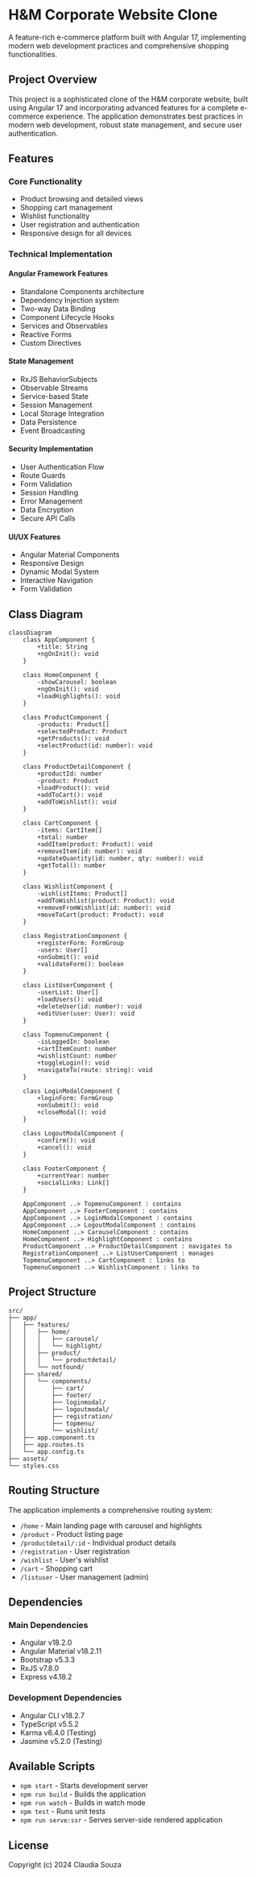 # H&M Corporate Website Clone

A feature-rich e-commerce platform built with Angular 17, implementing modern web development practices and comprehensive shopping functionalities.

## Project Overview

This project is a sophisticated clone of the H&M corporate website, built using Angular 17 and incorporating advanced features for a complete e-commerce experience. The application demonstrates best practices in modern web development, robust state management, and secure user authentication.

## Features

### Core Functionality
- Product browsing and detailed views
- Shopping cart management
- Wishlist functionality
- User registration and authentication
- Responsive design for all devices

### Technical Implementation

#### Angular Framework Features
- Standalone Components architecture
- Dependency Injection system
- Two-way Data Binding
- Component Lifecycle Hooks
- Services and Observables
- Reactive Forms
- Custom Directives

#### State Management
- RxJS BehaviorSubjects
- Observable Streams
- Service-based State
- Session Management
- Local Storage Integration
- Data Persistence
- Event Broadcasting

#### Security Implementation
- User Authentication Flow
- Route Guards
- Form Validation
- Session Handling
- Error Management
- Data Encryption
- Secure API Calls

#### UI/UX Features
- Angular Material Components
- Responsive Design
- Dynamic Modal System
- Interactive Navigation
- Form Validation

## Class Diagram

```mermaid
classDiagram
    class AppComponent {
        +title: String
        +ngOnInit(): void
    }

    class HomeComponent {
        -showCarousel: boolean
        +ngOnInit(): void
        +loadHighlights(): void
    }

    class ProductComponent {
        -products: Product[]
        +selectedProduct: Product
        +getProducts(): void
        +selectProduct(id: number): void
    }

    class ProductDetailComponent {
        +productId: number
        -product: Product
        +loadProduct(): void
        +addToCart(): void
        +addToWishlist(): void
    }

    class CartComponent {
        -items: CartItem[]
        +total: number
        +addItem(product: Product): void
        +removeItem(id: number): void
        +updateQuantity(id: number, qty: number): void
        +getTotal(): number
    }

    class WishlistComponent {
        -wishlistItems: Product[]
        +addToWishlist(product: Product): void
        +removeFromWishlist(id: number): void
        +moveToCart(product: Product): void
    }

    class RegistrationComponent {
        +registerForm: FormGroup
        -users: User[]
        +onSubmit(): void
        +validateForm(): boolean
    }

    class ListUserComponent {
        -userList: User[]
        +loadUsers(): void
        +deleteUser(id: number): void
        +editUser(user: User): void
    }

    class TopmenuComponent {
        -isLoggedIn: boolean
        +cartItemCount: number
        +wishlistCount: number
        +toggleLogin(): void
        +navigateTo(route: string): void
    }

    class LoginModalComponent {
        +loginForm: FormGroup
        +onSubmit(): void
        +closeModal(): void
    }

    class LogoutModalComponent {
        +confirm(): void
        +cancel(): void
    }

    class FooterComponent {
        +currentYear: number
        +socialLinks: Link[]
    }

    AppComponent ..> TopmenuComponent : contains
    AppComponent ..> FooterComponent : contains
    AppComponent ..> LoginModalComponent : contains
    AppComponent ..> LogoutModalComponent : contains
    HomeComponent ..> CarouselComponent : contains
    HomeComponent ..> HighlightComponent : contains
    ProductComponent ..> ProductDetailComponent : navigates to
    RegistrationComponent ..> ListUserComponent : manages
    TopmenuComponent ..> CartComponent : links to
    TopmenuComponent ..> WishlistComponent : links to
```

## Project Structure

```
src/
├── app/
│   ├── features/
│   │   ├── home/
│   │   │   ├── carousel/
│   │   │   └── highlight/
│   │   ├── product/
│   │   │   └── productdetail/
│   │   └── notfound/
│   ├── shared/
│   │   └── components/
│   │       ├── cart/
│   │       ├── footer/
│   │       ├── loginmodal/
│   │       ├── logoutmodal/
│   │       ├── registration/
│   │       ├── topmenu/
│   │       └── wishlist/
│   ├── app.component.ts
│   ├── app.routes.ts
│   └── app.config.ts
├── assets/
└── styles.css
```

## Routing Structure

The application implements a comprehensive routing system:

- `/home` - Main landing page with carousel and highlights
- `/product` - Product listing page
- `/productdetail/:id` - Individual product details
- `/registration` - User registration
- `/wishlist` - User's wishlist
- `/cart` - Shopping cart
- `/listuser` - User management (admin)

## Dependencies

### Main Dependencies
- Angular v18.2.0
- Angular Material v18.2.11
- Bootstrap v5.3.3
- RxJS v7.8.0
- Express v4.18.2

### Development Dependencies
- Angular CLI v18.2.7
- TypeScript v5.5.2
- Karma v6.4.0 (Testing)
- Jasmine v5.2.0 (Testing)

## Available Scripts

- `npm start` - Starts development server
- `npm run build` - Builds the application
- `npm run watch` - Builds in watch mode
- `npm test` - Runs unit tests
- `npm run serve:ssr` - Serves server-side rendered application

## License

Copyright (c) 2024 Claudia Souza
